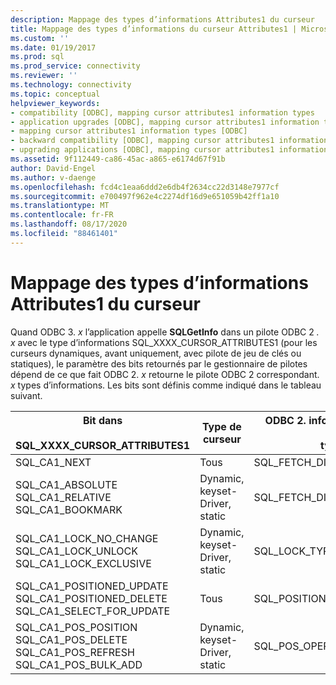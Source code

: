 ```yaml
---
description: Mappage des types d’informations Attributes1 du curseur
title: Mappage des types d’informations du curseur Attributes1 | Microsoft Docs
ms.custom: ''
ms.date: 01/19/2017
ms.prod: sql
ms.prod_service: connectivity
ms.reviewer: ''
ms.technology: connectivity
ms.topic: conceptual
helpviewer_keywords:
- compatibility [ODBC], mapping cursor attributes1 information types
- application upgrades [ODBC], mapping cursor attributes1 information types
- mapping cursor attributes1 information types [ODBC]
- backward compatibility [ODBC], mapping cursor attributes1 information types
- upgrading applications [ODBC], mapping cursor attributes1 information types
ms.assetid: 9f112449-ca86-45ac-a865-e6174d67f91b
author: David-Engel
ms.author: v-daenge
ms.openlocfilehash: fcd4c1eaa6ddd2e6db4f2634cc22d3148e7977cf
ms.sourcegitcommit: e700497f962e4c2274df16d9e651059b42ff1a10
ms.translationtype: MT
ms.contentlocale: fr-FR
ms.lasthandoff: 08/17/2020
ms.locfileid: "88461401"
---
```

# <a name="mapping-the-cursor-attributes1-information-types"></a>Mappage des types d’informations Attributes1 du curseur
Quand ODBC 3. *x* l’application appelle **SQLGetInfo** dans un pilote ODBC 2 *. x* avec le type d’informations SQL_XXXX_CURSOR_ATTRIBUTES1 (pour les curseurs dynamiques, avant uniquement, avec pilote de jeu de clés ou statiques), le paramètre des bits retournés par le gestionnaire de pilotes dépend de ce que fait ODBC 2. *x* retourne le pilote ODBC 2 correspondant. *x* types d’informations. Les bits sont définis comme indiqué dans le tableau suivant.  
  
|Bit dans<br /><br /> SQL_XXXX_CURSOR_ATTRIBUTES1|Type de curseur|ODBC 2. informations sur *x*<br /><br /> type|  
|-----------------------------------------------|-----------------|-------------------------------------|  
|SQL_CA1_NEXT|Tous|SQL_FETCH_DIRECTION|  
|SQL_CA1_ABSOLUTE SQL_CA1_RELATIVE SQL_CA1_BOOKMARK|Dynamic, keyset-Driver, static|SQL_FETCH_DIRECTION|  
|SQL_CA1_LOCK_NO_CHANGE SQL_CA1_LOCK_UNLOCK SQL_CA1_LOCK_EXCLUSIVE|Dynamic, keyset-Driver, static|SQL_LOCK_TYPES|  
|SQL_CA1_POSITIONED_UPDATE SQL_CA1_POSITIONED_DELETE SQL_CA1_SELECT_FOR_UPDATE|Tous|SQL_POSITIONED_STATEMENTS|  
|SQL_CA1_POS_POSITION SQL_CA1_POS_DELETE SQL_CA1_POS_REFRESH SQL_CA1_POS_BULK_ADD|Dynamic, keyset-Driver, static|SQL_POS_OPERATIONS|
